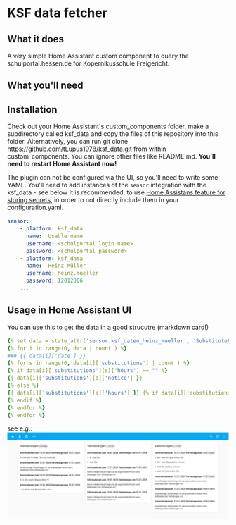 # KSF data fetcher

## What it does
A very simple Home Assistant custom component to query the schulportal.hessen.de for Kopernikusschule Freigericht.

## What you'll need

## Installation
Check out your Home Assistant's custom_components folder, make a subdirectory called ksf_data and copy the files of this repository into this folder. 
Alternatively, you can run git clone https://github.com/tLupus1978/ksf_data.git from within custom_components. You can ignore other files like README.md.
**You'll need to restart Home Assistant now!**

The plugin can not be configured via the UI, so you'll need to write some YAML.
You'll need to add instances of the ```sensor``` integration with the ksf_data - see below
It is recommended, to use [Home Assistans feature for storing secrets](https://www.home-assistant.io/docs/configuration/secrets/), in order to not directly include them in your configuration.yaml.

```yaml
sensor:
    - platform: ksf_data
      name:  Usable name
      username: <schulportal login name>
      password: <schulportal password>
    - platform: ksf_data
      name:  Heinz Müller
      username: heinz.mueller
      password: 12012006
    ...
```

## Usage in Home Assistant UI
You can use this to get the data in a good strucutre (markdown card!)

```yaml
{% set data = state_attr('sensor.ksf_daten_heinz_mueller', 'SubstitutePlan')|from_json %}
{% for i in range(0, data | count ) %}
### {{ data[i]['date'] }}
{% for s in range(0, data[i]['substitutions'] | count ) %}
{% if data[i]['substitutions'][s]['hours'] == "" %}
{{ data[i]['substitutions'][s]['notice'] }}
{% else %}
{{ data[i]['substitutions'][s]['hours'] }} {% if data[i]['substitutions'][s]['subject_old'] != "" %} - {{ data[i]['substitutions'][s]['subject_old'] }} {% endif %} - statt {{ data[i]['substitutions'][s]['teacher'] }} {% if data[i]['substitutions'][s]['substitute'] != "" %} jetzt {{ data[i]['substitutions'][s]['substitute'] }} {% endif %} {% if data[i]['substitutions'][s]['room'] != "" %} in {{ data[i]['substitutions'][s]['room'] }} {% endif %} {% if data[i]['substitutions'][s]['notice'] != None %} - {{ data[i]['substitutions'][s]['notice'] }} {% endif %}
{% endif %}
{% endfor %}
{% endfor %}
```
see e.g.: 
![Lovelace UI of markdown card](ksf_data_lovelace_example.jpg)
